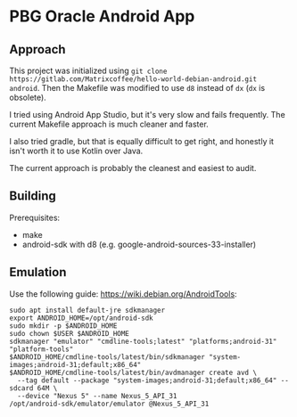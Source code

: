 # PBG Oracle Android App

## Approach

This project was initialized using `git clone https://gitlab.com/Matrixcoffee/hello-world-debian-android.git android`. Then the Makefile was modified to use `d8` instead of `dx` (`dx` is obsolete).

I tried using Android App Studio, but it's very slow and fails frequently. The current Makefile approach is much cleaner and faster. 

I also tried gradle, but that is equally difficult to get right, and honestly it isn't worth it to use Kotlin over Java.

The current approach is probably the cleanest and easiest to audit.

## Building

Prerequisites:
  * make
  * android-sdk with d8 (e.g. google-android-sources-33-installer)

## Emulation

Use the following guide: https://wiki.debian.org/AndroidTools:
```
sudo apt install default-jre sdkmanager
export ANDROID_HOME=/opt/android-sdk
sudo mkdir -p $ANDROID_HOME
sudo chown $USER $ANDROID_HOME
sdkmanager "emulator" "cmdline-tools;latest" "platforms;android-31" "platform-tools"
$ANDROID_HOME/cmdline-tools/latest/bin/sdkmanager "system-images;android-31;default;x86_64"
$ANDROID_HOME/cmdline-tools/latest/bin/avdmanager create avd \
  --tag default --package "system-images;android-31;default;x86_64" --sdcard 64M \
  --device "Nexus 5" --name Nexus_5_API_31
/opt/android-sdk/emulator/emulator @Nexus_5_API_31
```
